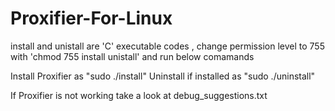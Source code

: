 # Proxifier-For-Linux


install and unistall are 'C' executable  codes , change permission level to 755 with 'chmod 755 install unistall' and run below comamands

Install Proxifier as "sudo ./install"
Uninstall if installed as "sudo ./uninstall"

If Proxifier is not working take a look at debug_suggestions.txt
